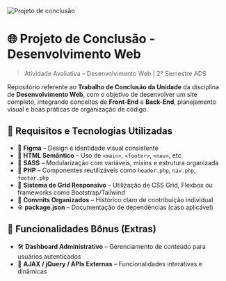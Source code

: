 ![Projeto de conclusão](https://img.shields.io/badge/projeto%20de20%conclusão-web-pink)

# 🌐 Projeto de Conclusão - Desenvolvimento Web
> Atividade Avaliativa – Desenvolvimento Web | 2º Semestre ADS

Repositório referente ao **Trabalho de Conclusão da Unidade** da disciplina de **Desenvolvimento Web**, com o objetivo de desenvolver um site completo, integrando conceitos de **Front-End** e **Back-End**, planejamento visual e boas práticas de organização de código.

## 🎯 Requisitos e Tecnologias Utilizadas

- 🎨 **Figma** – Design e identidade visual consistente
- 🎯 **HTML Semântico** – Uso de `<main>`, `<footer>`, `<nav>`, etc.
- 💅 **SASS** – Modularização com variáveis, mixins e estrutura organizada
- 🧩 **PHP** – Componentes reutilizáveis como `header.php`, `nav.php`, `footer.php`
- 📐 **Sistema de Grid Responsivo** – Utilização de CSS Grid, Flexbox ou frameworks como Bootstrap/Tailwind
- 🧾 **Commits Organizados** – Histórico claro de contribuição individual
- ⚙️ **package.json** – Documentação de dependências (caso aplicável)

## 🧪 Funcionalidades Bônus (Extras)

- 🛠️ **Dashboard Administrativo** – Gerenciamento de conteúdo para usuários autenticados
- 🔄 **AJAX / jQuery / APIs Externas** – Funcionalidades interativas e dinâmicas
